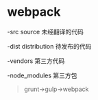 # webpack

-src source 未经翻译的代码

-dist distribution 待发布的代码

-vendors 第三方代码

-node_modules 第三方包

> grunt->gulp->webpack

